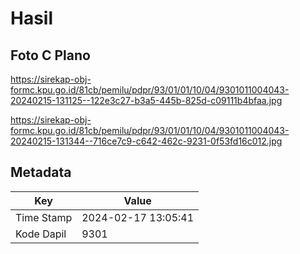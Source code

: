 # Hasil

## Foto C Plano

https://sirekap-obj-formc.kpu.go.id/81cb/pemilu/pdpr/93/01/01/10/04/9301011004043-20240215-131125--122e3c27-b3a5-445b-825d-c09111b4bfaa.jpg

https://sirekap-obj-formc.kpu.go.id/81cb/pemilu/pdpr/93/01/01/10/04/9301011004043-20240215-131344--716ce7c9-c642-462c-9231-0f53fd16c012.jpg


## Metadata

| Key        | Value               |
| ---------- | ------------------- |
| Time Stamp | 2024-02-17 13:05:41 |
| Kode Dapil | 9301                |



